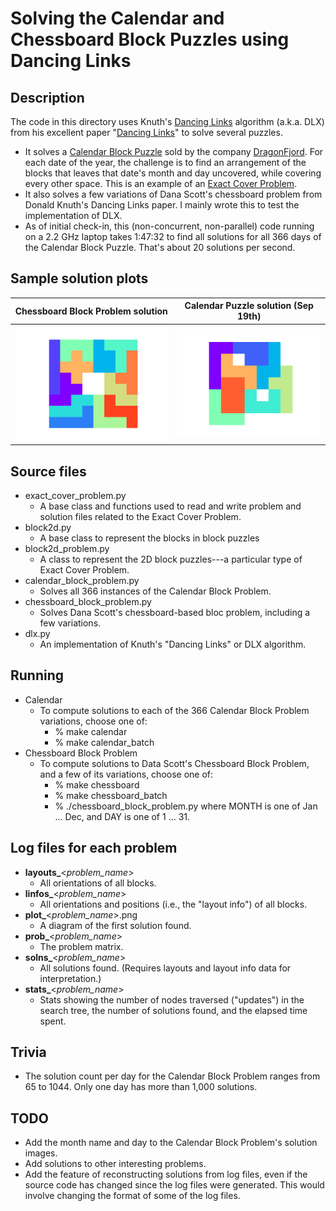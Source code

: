 # Solving the Calendar and Chessboard Block Puzzles using Dancing Links

## Description
The code in this directory uses Knuth's [Dancing Links](https://en.wikipedia.org/wiki/Dancing_Links) algorithm (a.k.a. DLX) from his excellent paper "[Dancing Links](https://arxiv.org/pdf/cs/0011047.pdf)" to solve several puzzles.
* It solves a [Calendar Block Puzzle](https://www.dragonfjord.com/product/a-puzzle-a-day/) sold by the company [DragonFjord](https://www.dragonfjord.com/). For each date of the year, the challenge is to find an arrangement of the blocks that leaves that date's month and day uncovered, while covering every other space. This is an example of an [Exact Cover Problem](https://en.wikipedia.org/wiki/Exact_cover).
* It also solves a few variations of Dana Scott's chessboard problem from Donald Knuth's Dancing Links paper. I mainly wrote this to test the implementation of DLX.
* As of initial check-in, this (non-concurrent, non-parallel) code running on a 2.2 GHz laptop takes 1:47:32 to find all solutions for all 366 days of the Calendar Block Puzzle. That's about 20 solutions per second.

## Sample solution plots

| Chessboard Block Problem solution | Calendar Puzzle solution (Sep 19th) |
:----------------------------------:|:------------------------------------:
![](/images/plot_chessboard_block_problem_sub3.png) | ![](images/plot_Sep19.png)

## Source files
* exact_cover_problem.py
  * A base class and functions used to read and write problem and solution files related to the Exact Cover Problem.
* block2d.py
  * A base class to represent the blocks in block puzzles
* block2d_problem.py
  * A class to represent the 2D block puzzles---a particular type of Exact Cover Problem.
* calendar_block_problem.py
  * Solves all 366 instances of the Calendar Block Problem.
* chessboard_block_problem.py
  * Solves Dana Scott's chessboard-based bloc problem, including a few variations.
* dlx.py
  * An implementation of Knuth's "Dancing Links" or DLX algorithm.

## Running
  * Calendar
    * To compute solutions to each of the 366 Calendar Block Problem variations, choose one of:
      * % make calendar
      * % make calendar_batch
  * Chessboard Block Problem
    * To compute solutions to Data Scott's Chessboard Block Problem, and a few of its variations, choose one of:
      * % make chessboard
      * % make chessboard_batch
      * % ./chessboard_block_problem.py <MONTH> <DAY> where MONTH is one of Jan ... Dec, and DAY is one of 1 ... 31.

## Log files for each problem
  * **layouts_**<*problem_name*>
    * All orientations of all blocks.
  * **linfos_**<*problem_name*>
    * All orientations and positions (i.e., the "layout info") of all blocks.
  * **plot_**<*problem_name*>.png
    * A diagram of the first solution found.
  * **prob_**<*problem_name*>
    * The problem matrix.
  * **solns_**<*problem_name*>
    * All solutions found. (Requires layouts and layout info data for interpretation.)
  * **stats_**<*problem_name*>
    * Stats showing the number of nodes traversed ("updates") in the search tree, the number of solutions found, and the elapsed time spent.

## Trivia
  * The solution count per day for the Calendar Block Problem ranges from 65 to 1044. Only one day has more than 1,000 solutions.
 
## TODO
  * Add the month name and day to the Calendar Block Problem's solution images.
  * Add solutions to other interesting problems.
  * Add the feature of reconstructing solutions from log files, even if the source code has changed since the log files were generated. This would involve changing the format of some of the log files. 
